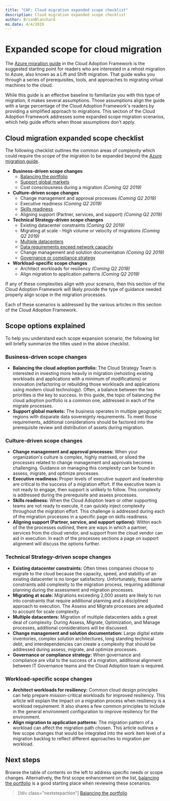 ```yaml
---
title: "CAF: Cloud migration expanded scope checklist"
description: Cloud migration expanded scope checklist
author: BrianBlanchard
ms.date: 4/4/2019
---
```


# Expanded scope for cloud migration

The [Azure migration guide](../azure-migration-guide/overview.md) in the Cloud Adoption Framework is the suggested starting point for readers who are interested in a rehost migration to Azure, also known as a Lift and Shift migration. That guide walks you through a series of prerequisites, tools, and approaches to migrating virtual machines to the cloud.

While this guide is an effective baseline to familiarize you with this type of migration, it makes several assumptions. Those assumptions align the guide with a large percentage of the Cloud Adoption Framework's readers by providing a simplified approach to migrations. This section of the Cloud Adoption Framework addresses some expanded scope migration scenarios, which help guide efforts when those assumptions don't apply.

## Cloud migration expanded scope checklist

The following checklist outlines the common areas of complexity which could require the scope of the migration to be expanded beyond the [Azure migration guide](../azure-migration-guide/overview.md).

- **Business-driven scope changes**
  - [Balancing the portfolio](./balance-the-portfolio.md)
  - [Support global markets](./multiple-regions.md)
  - Cost consciousness during a migration *(Coming Q2 2019)*
- **Culture-driven scope changes**
  - Change management and approval processes *(Coming Q2 2019)*
  - Executive readiness *(Coming Q2 2019)*
  - [Skills readiness](./skills-readiness.md)
  - Aligning support (Partner, services, and support) *(Coming Q2 2019)*
- **Technical Strategy-driven scope changes**
  - Existing datacenter constraints *(Coming Q2 2019)*
  - Migrating at scale - High volume or velocity of migrations *(Coming Q2 2019)*
  - [Multiple datacenters](./multiple-data-centers.md)
  - [Data requirements exceed network capacity](./network-capacity-exceeded.md)
  - Change management and solution documentation *(Coming Q2 2019)*
  - [Governance or compliance strategy](./governance-or-compliance.md)
- **Workload-specific scope changes**
  - Architect workloads for resiliency *(Coming Q2 2019)*
  - Align migration to application patterns *(Coming Q2 2019)*

If any of these complexities align with your scenario, then this section of the Cloud Adoption Framework will likely provide the type of guidance needed properly align scope in the migration processes.

Each of these scenarios is addressed by the various articles in this section of the Cloud Adoption Framework.

## Scope options explained

To help you understand each scope expansion scenario, the following list will briefly summarize the titles used in the above checklist.

### Business-driven scope changes

- **Balancing the cloud adoption portfolio:** The Cloud Strategy Team is interested in investing more heavily in migration (rehosting existing workloads and applications with a minimum of modifications) or innovation (refactoring or rebuilding those workloads and applications using modern cloud technology). Often, a balance between the two priorities is the key to success. In this guide, the topic of balancing the cloud adoption portfolio is a common one, addressed in each of the migrate processes.
- **Support global markets:** The business operates in multiple geographic regions with disparate data sovereignty requirements. To meet those requirements, additional considerations should be factored into the prerequisite review and distribution of assets during migration.

### Culture-driven scope changes

- **Change management and approval processes:** When your organization's culture is complex, highly matrixed, or siloed the processes related to change management and approvals becomes challenging. Guidance on managing this complexity can be found in assess, migrate, and optimize processes.
- **Executive readiness:** Proper levels of executive support and leadership are critical to the success of a migration effort. If the executive team is not ready to engage, then support is unlikely to follow. This complexity is addressed during the prerequisite and assess processes.
- **Skills readiness:** When the Cloud Adoption team or other supporting teams are not ready to execute, it can quickly inject complexity throughout the migration effort. This challenge is addressed during each of the migration processes in a specific page on skills readiness.
- **Aligning support (Partner, service, and support options):** Within each of the the processes outlined, there are ways in which a partner, services from the cloud vendor, and support from the cloud vendor can aid in execution. In each of the processes sections a page on support alignment will discuss the options further.

### Technical Strategy-driven scope changes

- **Existing datacenter constraints:** Often times companies choose to migrate to the cloud because the capacity, speed, and stability of an existing datacenter is no longer satisfactory. Unfortunately, those same constraints add complexity to the migration process, requiring additional planning during the assessment and migration processes.
- **Migrating at scale:** Migrations exceeding 2,000 assets are likely to run into constraints that require additional planning and a disciplined approach to execution. The Assess and Migrate processes are adjusted to account for scale complexity.
- **Multiple datacenters:** Migration of multiple datacenters adds a great deal of complexity. During Assess, Migrate, Optimization, and Manage processes, additional considerations will be discussed.
- **Change management and solution documentation:** Large digital estate inventories, complex solution architectures, long standing technical debt, and interdependencies can create a complexity that should be addressed during assess, migrate, and optimize processes.
- **Governance or compliance strategy:** When governance and compliance are vital to the success of a migration, additional alignment between IT Governance teams and the Cloud Adoption team is required.

### Workload-specific scope changes

- **Architect workloads for resiliency:** Common cloud design principles can help prepare mission-critical workloads for improved resiliency. This article will explain the impact on a migration process when resiliency is a workload requirement. It also shares a few common principles to include in the general environment configuration to improve resiliency for the environment.
- **Align migration to application patterns:** The migration pattern of a workload can affect the migration path chosen. This article outlines a few scope changes that would be integrated into the work item level of a migration backlog to reflect different approaches to migration per workload.

## Next steps

Browse the table of contents on the left to address specific needs or scope changes. Alternatively, the first scope enhancement on the list, [balancing the portfolio](./balance-the-portfolio.md) is a good starting place when reviewing these scenarios.

> [!div class="nextstepaction"]
> [Balancing the portfolio](./balance-the-portfolio.md)